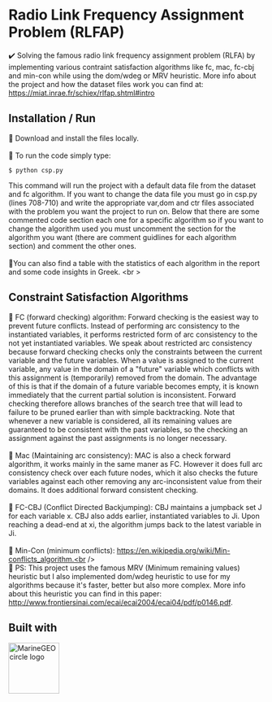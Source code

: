 # Radio Link Frequency Assignment Problem (RLFAP)
✔️ Solving the famous radio link frequency assignment problem (RLFA) by implementing various contraint satisfaction algorithms like fc, mac, fc-cbj and min-con while using the dom/wdeg or MRV heuristic. More info about the project and how the dataset files work you can find at: https://miat.inrae.fr/schiex/rlfap.shtml#intro

## Installation / Run
🔨 Download and install the files locally. <br /><br />
🔁 To run the code simply type: 
  ```
  $ python csp.py
  ```
This command will run the project with a default data file from the dataset and fc algorithm. If you want to change the data file you must go in csp.py (lines 708-710) and write the appropriate var,dom and ctr files associated with the problem you want the project to run on. Below that there are some commented code section each one for a specific algorithm so if you want to change the algorithm used you must uncomment the section for the algorithm you want (there are comment guidlines for each algorithm section) and comment the other ones.
<br /><br />
📝You can also find a table with the statistics of each algorithm in the report and some code insights in Greek. <br \>

## Constraint Satisfaction Algorithms
🔸 FC (forward checking) algorithm:  Forward checking is the easiest way to prevent future conflicts. Instead of performing arc consistency to the instantiated variables, it performs restricted form of arc consistency to the not yet instantiated variables. We speak about restricted arc consistency because forward checking checks only the constraints between the current variable and the future variables. When a value is assigned to the current variable, any value in the domain of a "future" variable which conflicts with this assignment is (temporarily) removed from the domain. The advantage of this is that if the domain of a future variable becomes empty, it is known immediately that the current partial solution is inconsistent. Forward checking therefore allows branches of the search tree that will lead to failure to be pruned earlier than with simple backtracking. Note that whenever a new variable is considered, all its remaining values are guaranteed to be consistent with the past variables, so the checking an assignment against the past assignments is no longer necessary.<br /><br />
🔸 Mac (Maintaining arc consistency): MAC is also a check forward algorithm, it works mainly in the same maner as
FC. However it does full arc consistency check over each future nodes, which it
also checks the future variables against each other removing any arc-inconsistent
value from their domains. It does additional forward consistent checking.<br /><br />
🔸 FC-CBJ (Conflict Directed Backjumping): CBJ maintains a jumpback set J for each variable x. CBJ also adds earlier, instantiated variables to Ji. Upon reaching a dead-end at xi, the algorithm jumps back to the latest variable in Ji.<br /><br />
🔸 Min-Con (minimum conflicts): https://en.wikipedia.org/wiki/Min-conflicts_algorithm.<br /><br />
📝 PS: This project uses the famous MRV (Minimum remaining values) heuristic but I also implemented dom/wdeg heuristic to use for my algorithms because it's faster, better but also more complex. More info about this heuristic you can find in this paper: http://www.frontiersinai.com/ecai/ecai2004/ecai04/pdf/p0146.pdf.

## Built with
<img src="https://upload.wikimedia.org/wikipedia/commons/thumb/c/c3/Python-logo-notext.svg/110px-Python-logo-notext.svg.png" alt="MarineGEO circle logo" style="height: 100px; width:100px;"/>
